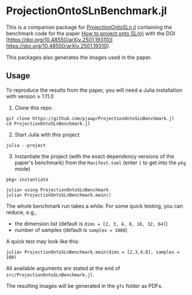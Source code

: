 # ProjectionOntoSLnBenchmark.jl

This is a companion package for [ProjectionOntoSLn.jl](https://github.com/pjaap/ProjectionOntoSLn.jl) containing the benchmark code for the paper
[How to project onto SL(n)](https://arxiv.org/abs/2501.19310) with the DOI [https://doi.org/10.48550/arXiv.2501.19310](
https://doi.org/10.48550/arXiv.2501.19310).

This packages also generates the images used in the paper.

## Usage

To reproduce the results from the paper, you will need a Julia installation with version ≥ 1.11.0

1. Clone this repo
```
git clone https://github.com/pjaap/ProjectionOntoSLnBenchmark.jl
cd ProjectionOntoSLnBenchmark.jl
```

2. Start Julia with this project
```
julia --project
```

3. Instantiate the project (with the exact dependency versions of the paper's benchmark) from the `Manifest.toml` (enter `]` to get into the `pkg` mode)
```
pkg> instantiate

julia> using ProjectionOntoSLnBenchmark
julia> ProjectionOntoSLnBenchmark.main()
```

The whole benchmark run takes a while.
For some quick testing, you can reduce, e.g.,
- the dimension list (default is `dims = [2, 3, 4, 8, 16, 32, 64]`)
- number of samples (default is `samples = 1000`)

A quick test may look like this:
```
julia> ProjectionOntoSLnBenchmark.main(dims = [2,3,4,8], samples = 100)
```

All available arguments are stated at the end of `src/ProjectionOntoSLnBenchmark.jl`.

The resulting images will be generated in the `gfx` folder as PDFs.



